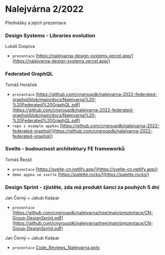 # Nalejvárna 2/2022

Přednášky a jejich prezentace

### Design Systems - Libraries evolution

Lukáš Duspiva

- `prezentace` [https://nalejvarna-design-systems.vercel.app/](https://nalejvarna-design-systems.vercel.app/)

### Federated GraphQL

Tomáš Horáček

- `prezentace` [https://github.com/cngroupdk/nalejvarna-2022-federated-graphql/blob/main/docs/Nalejvarna%20-%20Federated%20GraphQL.pdf](https://github.com/cngroupdk/nalejvarna-2022-federated-graphql/blob/main/docs/Nalejvarna%20-%20Federated%20GraphQL.pdf)
- `repo s example appkou` [https://github.com/cngroupdk/nalejvarna-2022-federated-graphql/](https://github.com/cngroupdk/nalejvarna-2022-federated-graphql/)

### Svelte - budoucnost architektury FE frameworků

Tomáš Řezáč

- `prezentace` [https://svelte-cn.netlify.app/](https://svelte-cn.netlify.app/)
- `demo appka ve svelte` [https://palette.rocks/](https://palette.rocks/)

### Design Sprint - zjistěte, zda má produkt šanci za pouhých 5 dní

Jan Černý + Jakub Kašpar

- `prezentace` [https://github.com/cngroupdk/nalejvarna/tree/main/prezentace/CN-Group-DesignSprint.pdf](https://github.com/cngroupdk/nalejvarna/tree/main/prezentace/CN-Group-DesignSprint.pdf)

Jan Černý + Jakub Kašpar

- `prezentace` [Code_Reviews_Nalejvarna.pptx](https://github.com/cngroupdk/nalejvarna/tree/main/prezentace/Code_Reviews_Nalejvarna.pptx)
